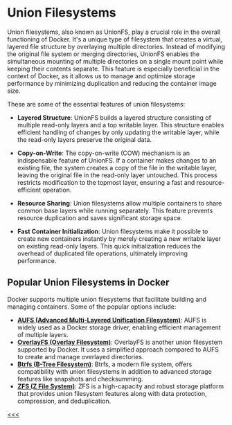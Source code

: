 # Union Filesystems

Union filesystems, also known as UnionFS, play a crucial role in the overall functioning of Docker. It's a unique type of filesystem that creates a virtual, layered file structure by overlaying multiple directories. Instead of modifying the original file system or merging directories, UnionFS enables the simultaneous mounting of multiple directories on a single mount point while keeping their contents separate. This feature is especially beneficial in the context of Docker, as it allows us to manage and optimize storage performance by minimizing duplication and reducing the container image size.

These are some of the essential features of union filesystems:

- **Layered Structure**: UnionFS builds a layered structure consisting of multiple read-only layers and a top writable layer. This structure enables efficient handling of changes by only updating the writable layer, while the read-only layers preserve the original data.

- **Copy-on-Write**: The copy-on-write (COW) mechanism is an indispensable feature of UnionFS. If a container makes changes to an existing file, the system creates a copy of the file in the writable layer, leaving the original file in the read-only layer untouched. This process restricts modification to the topmost layer, ensuring a fast and resource-efficient operation.

- **Resource Sharing**: Union filesystems allow multiple containers to share common base layers while running separately. This feature prevents resource duplication and saves significant storage space.

- **Fast Container Initialization**: Union filesystems make it possible to create new containers instantly by merely creating a new writable layer on existing read-only layers. This quick initialization reduces the overhead of duplicated file operations, ultimately improving performance.

## Popular Union Filesystems in Docker

Docker supports multiple union filesystems that facilitate building and managing containers. Some of the popular options include:

- [**AUFS (Advanced Multi-Layered Unification Filesystem)**](http://aufs.sourceforge.net/): AUFS is widely used as a Docker storage driver, enabling efficient management of multiple layers.
- [**OverlayFS (Overlay Filesystem)**](https://www.kernel.org/doc/html/latest/filesystems/overlayfs.html): OverlayFS is another union filesystem supported by Docker. It uses a simplified approach compared to AUFS to create and manage overlayed directories.
- [**Btrfs (B-Tree Filesystem)**](https://btrfs.wiki.kernel.org/index.php/Main_Page): Btrfs, a modern file system, offers compatibility with union filesystems in addition to advanced storage features like snapshots and checksumming.
- [**ZFS (Z File System)**](https://zfsonlinux.org/): ZFS is a high-capacity and robust storage platform that provides union filesystem features along with data protection, compression, and deduplication.


[<<<](101-cgroups.md)